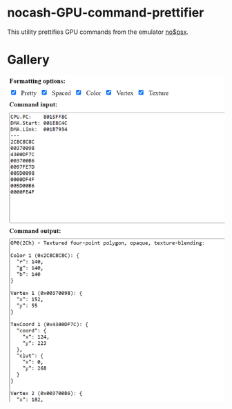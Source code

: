 # nocash-GPU-command-prettifier

This utility prettifies GPU commands from the emulator [no$psx](https://problemkaputt.de/psx.htm).

# Gallery

![](README.png)
